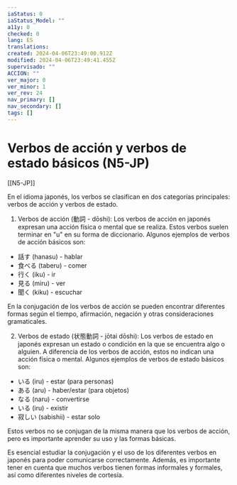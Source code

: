 ```yaml
---
iaStatus: 0
iaStatus_Model: ""
a11y: 0
checked: 0
lang: ES
translations: 
created: 2024-04-06T23:49:00.912Z
modified: 2024-04-06T23:49:41.455Z
supervisado: ""
ACCION: ""
ver_major: 0
ver_minor: 1
ver_rev: 24
nav_primary: []
nav_secondary: []
tags: []
---
```

# Verbos de acción y verbos de estado básicos (N5-JP)

[[N5-JP]]

En el idioma japonés, los verbos se clasifican en dos categorías principales: verbos de acción y verbos de estado.

1. Verbos de acción (動詞 - dōshi):
Los verbos de acción en japonés expresan una acción física o mental que se realiza. Estos verbos suelen terminar en "u" en su forma de diccionario. Algunos ejemplos de verbos de acción básicos son:

- 話す (hanasu) - hablar
- 食べる (taberu) - comer
- 行く (iku) - ir
- 見る (miru) - ver
- 聞く (kiku) - escuchar

En la conjugación de los verbos de acción se pueden encontrar diferentes formas según el tiempo, afirmación, negación y otras consideraciones gramaticales.

2. Verbos de estado (状態動詞 - jōtai dōshi):
Los verbos de estado en japonés expresan un estado o condición en la que se encuentra algo o alguien. A diferencia de los verbos de acción, estos no indican una acción física o mental. Algunos ejemplos de verbos de estado básicos son:

- いる (iru) - estar (para personas)
- ある (aru) - haber/estar (para objetos)
- なる (naru) - convertirse
- いる (iru) - existir
- 寂しい (sabishii) - estar solo

Estos verbos no se conjugan de la misma manera que los verbos de acción, pero es importante aprender su uso y las formas básicas.

Es esencial estudiar la conjugación y el uso de los diferentes verbos en japonés para poder comunicarse correctamente. Además, es importante tener en cuenta que muchos verbos tienen formas informales y formales, así como diferentes niveles de cortesía.
